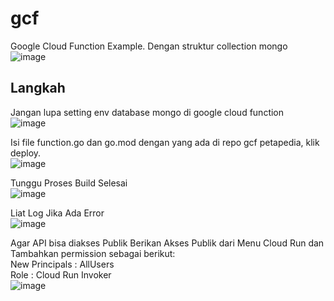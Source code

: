 # gcf
Google Cloud Function Example. Dengan struktur collection mongo  
![image](https://github.com/petapedia/gcf/assets/11188109/1d100401-afc8-4451-81aa-be35f2d13ea1)

## Langkah 

Jangan lupa setting env database mongo di google cloud function  
![image](https://github.com/petapedia/gcf/assets/11188109/a927c980-e81f-471a-a100-f437e330b185)

Isi file function.go dan go.mod dengan yang ada di repo gcf petapedia, klik deploy.  
![image](https://github.com/petapedia/gcf/assets/11188109/84f1be81-08e1-4d4c-9004-e3c905159b78)

Tunggu Proses Build Selesai  
![image](https://github.com/petapedia/gcf/assets/11188109/0f3ccfe9-7ec8-4cff-a7f1-e0e8a1375951)

Liat Log Jika Ada Error  
![image](https://github.com/petapedia/gcf/assets/11188109/80ead846-b81a-4e45-a0bc-d527f822948b)

Agar API bisa diakses Publik Berikan Akses Publik dari Menu Cloud Run dan Tambahkan permission sebagai berikut:  
New Principals : AllUsers  
Role : Cloud Run Invoker  
![image](https://github.com/petapedia/gcf/assets/11188109/45b84091-3e42-4124-9264-ae86e08d49b3)
